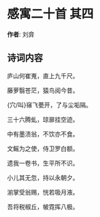 # 感寓二十首  其四

**作者**: 刘弇

## 诗词内容

庐山何崔嵬，直上九千尺。

藤萝翳苍茫，猿鸟阅今昔。

{穴/叫}窱飞甍开，了与尘垢隔。

三十六腾虬，琼扉挂空迹。

中有墨渍翁，不饮亦不食。

文鳐为之使，侍卫罗白额。

遗我一卷书，生平所不识。

小儿其无忽，持以永朝夕。

湔掌受翁赐，恍若吸月液。

吾将税椒丘，帔霓挥八极。

